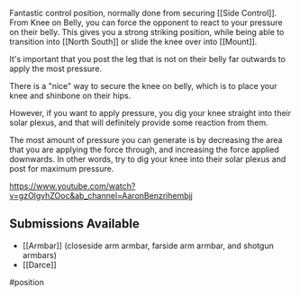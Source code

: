 Fantastic control position, normally done from securing [[Side Control]]. From Knee on Belly, you can force the opponent to react to your pressure on their belly. This gives you a strong striking position, while being able to transition into [[North South]] or slide the knee over into [[Mount]].

It's important that you post the leg that is not on their belly far outwards to apply the most pressure.

There is a "nice" way to secure the knee on belly, which is to place your knee and shinbone on their hips.

However, if you want to apply pressure, you dig your knee straight into their solar plexus, and that will definitely provide some reaction from them.

The most amount of pressure you can generate is by decreasing the area that you are applying the force through, and increasing the force applied downwards. In other words, try to dig your knee into their solar plexus and post for maximum pressure.

https://www.youtube.com/watch?v=gzOlgvhZOoc&ab_channel=AaronBenzrihembjj




## Submissions Available

- [[Armbar]] (closeside arm armbar, farside arm armbar, and shotgun armbars)
- [[Darce]]

#position 